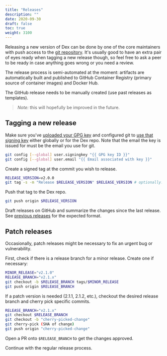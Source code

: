 ```yaml
---
title: "Releases"
description: ""
date: 2020-09-30
draft: false
toc: true
weight: 3100
---
```


Releasing a new version of Dex can be done by one of the core maintainers with push access to the
[git repository](https://github.com/dexidp/dex).
It's usually good to have an extra pair of eyes ready when tagging a new release though,
so feel free to ask a peer to be ready in case anything goes wrong or you need a review.

The release process is semi-automated at the moment: artifacts are automatically built and published to
GitHub Container Registry (primary source of container images) and Docker Hub.

The GitHub release needs to be manually created (use past releases as templates).

> *Note:* this will hopefully be improved in the future.


## Tagging a new release

Make sure you've [uploaded your GPG key](https://github.com/settings/keys) and
configured git to [use that signing key](
https://git-scm.com/book/en/v2/Git-Tools-Signing-Your-Work) either globally or
for the Dex repo. Note that the email the key is issued for must be the email
you use for git.

```bash
git config [--global] user.signingkey "{{ GPG key ID }}"
git config [--global] user.email "{{ Email associated with key }}"
```

Create a signed tag at the commit you wish to release.

```bash
RELEASE_VERSION=v2.0.0
git tag -s -m "Release $RELEASE_VERSION" $RELEASE_VERSION # optionally: commit hash as the last argument
```

Push that tag to the Dex repo.

```bash
git push origin $RELEASE_VERSION
```

Draft releases on GitHub and summarize the changes since the last release.
See [previous releases](https://github.com/dexidp/dex/releases) for the expected format.


## Patch releases

Occasionally, patch releases might be necessary to fix an urgent bug or vulnerability.

First, check if there is a release branch for a minor release. Create one if necessary:

```bash
MINOR_RELEASE="v2.1.0"
RELEASE_BRANCH="v2.1.x"
git checkout -b $RELEASE_BRANCH tags/$MINOR_RELEASE
git push origin $RELEASE_BRANCH
```

If a patch version is needed (2.1.1, 2.1.2, etc.), checkout the desired release branch and cherry pick specific commits.

```bash
RELEASE_BRANCH="v2.1.x"
git checkout $RELEASE_BRANCH
git checkout -b "cherry-picked-change"
git cherry-pick (SHA of change)
git push origin "cherry-picked-change"
```

Open a PR onto `$RELEASE_BRANCH` to get the changes approved.

Continue with the regular release process.
